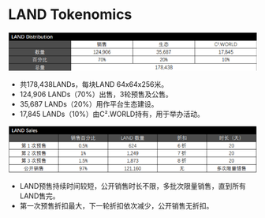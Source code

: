 # LAND Tokenomics

![](<../../.gitbook/assets/image (2) (1).png>)

* 共178,438LANDs，每块LAND 64x64x256米。
* 124,906 LANDs（70%）出售，3轮预售及公售。
* 35,687 LANDs（20%）用作平台生态建设。
* 17,845 LANDs（10%）由C².WORLD持有，用于举办活动。

![](<../../.gitbook/assets/image (4) (1).png>)

* LAND预售持续时间较短，公开销售时长不限，多批次限量销售，直到所有LAND售完。
* 第一次预售折扣最大，下一轮折扣依次减少，公开销售无折扣。
